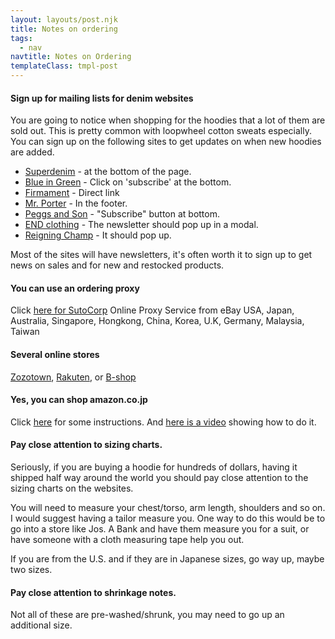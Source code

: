 ```yaml
---
layout: layouts/post.njk
title: Notes on ordering
tags:
  - nav
navtitle: Notes on Ordering
templateClass: tmpl-post
---
```

<div class="col col-sm-8">

<p>
<h4>Sign up for mailing lists for denim websites</h4>
You are going to notice when shopping for the hoodies that a lot of them are sold out. This is pretty common with loopwheel cotton sweats especially. You can sign up on the following sites to get updates on when new hoodies are added.

* <a href="https://www.superdenim.com/us/">Superdenim</a> - at the bottom of the page.
* <a href="https://blueingreensoho.com/">Blue in Green</a> - Click on 'subscribe' at the bottom.
* <a href="https://www.firmamentberlin.com/newsletter">Firmament</a> - Direct link
* <a href="https://www.mrporter.com">Mr. Porter</a> - In the footer.
* <a href="http://www.peggsandson.com/contacts/">Peggs and Son</a> - "Subscribe" button at bottom.
* <a href="https://www.endclothing.com/us/clothing/sweats-and-hoods">END clothing</a> - The newsletter should pop up in a modal.
* <a href="https://reigningchamp.com/">Reigning Champ</a> - It should pop up.

Most of the sites will have newsletters, it's often worth it to sign up to get news on sales and for new and restocked products.

<h4>You can use an ordering proxy</h4>
Click <a href="https://sutocorp.com/">here for SutoCorp</a> Online Proxy Service from eBay USA, Japan, Australia, Singapore, Hongkong, China, Korea, U.K, Germany, Malaysia, Taiwan

<h4>Several online stores</h4>
<a href="http://zozo.jp/">Zozotown</a>,  <a href="https://global.rakuten.com/en/?l-id=gs_global_search_logo">Rakuten</a>, or <a href="http://store.bshop-inc.com/shop/ec/item/list/category_id/49/stock_available/1/has_stock/true">B-shop</a> 

<h4>Yes, you can shop amazon.co.jp</h4>
Click <a href="https://ridwankhan.com/buying-and-shipping-using-amazon-co-jp-and-tenso-com-from-the-united-states-77f8ec62a92a">here</a> for some instructions. And <a href="https://www.youtube.com/watch?v=0xBgOdZxMUU">here is a video</a> showing how to do it.

<h4>Pay close attention to sizing charts.</h4>

Seriously, if you are buying a hoodie for hundreds of dollars, having it shipped half way around the world you should pay close attention to the sizing charts on the websites.

You will need to measure your chest/torso, arm length, shoulders and so on. I would suggest having a tailor measure you. One way to do this would be to go into a store like Jos. A Bank and have them measure you for a suit, or have someone with a cloth measuring tape help you out.

If you are from the U.S. and if they are in Japanese sizes, go way up, maybe two sizes.

<h4>Pay close attention to shrinkage notes.</h4>
Not all of these are pre-washed/shrunk, you may need to go up an additional size.


</p>

</div>
